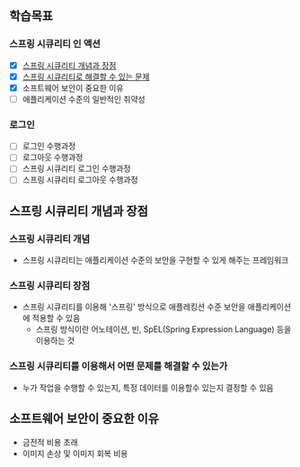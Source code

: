 ## 학습목표

### 스프링 시큐리티 인 액션
- [x] [스프링 시큐리티 개념과 장점](#스프링-시큐리티-개념과-장점)
- [x] [스프링 시큐리티로 해결할 수 있는 문제](#스프링-시큐리티를이용해서-어떤-문제를-해결할-수-있는가)
- [x] 소프트웨어 보안이 중요한 이유
- [ ] 애플리케이션 수준의 일반적인 취약성

### 로그인
- [ ] 로그인 수행과정
- [ ] 로그아웃 수행과정
- [ ] 스프링 시큐리티 로그인 수행과정
- [ ] 스프링 시큐리티 로그아웃 수행과정

## 스프링 시큐리티 개념과 장점
### 스프링 시큐리티 개념
- 스프링 시큐리티는 애플리케이션 수준의 보안을 구현할 수 있게 해주는 프레임워크

### 스프링 시큐리티 장점
- 스프링 시큐리티를 이용해 '스프링' 방식으로 애플레킹션 수준 보안을 애플리케이션에 적용할 수 있음
  - 스프링 방식이란 어노테이션, 빈, SpEL(Spring Expression Language) 등을 이용하는 것

### 스프링 시큐리티를 이용해서 어떤 문제를 해결할 수 있는가
- 누가 작업을 수행할 수 있는지, 특정 데이터를 이용할수 있는지 결정할 수 있음

## 소프트웨어 보안이 중요한 이유
- 금전적 비용 초래
- 이미지 손상 및 이미지 회복 비용 
